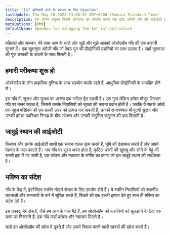 ```yaml
---
title: "IoT बुनियादी ढांचे के प्रबंधन के लिए OpenGov"
lastUpdate: Thu May 18 2023 13:08:37 GMT+0400 (Samara Standard Time)
description: एक ओपन अनुभव जिसमें ओपनगव का उपयोग करके एक छोटे अंग्रेजी गाँव की आईओटी इंफ्रास्ट्रक्चर का प्रबंधन किया जाता है।
metaOptions: [सीखें]
defaultName: OpenGov for managing the IoT infrastructure
---
```


<LessonVideo :videos="[{src: 'https://crustipfs.info/ipfs/QmXBrymdTnMPDDxqjxFW6ciKayeCM9VaQVru895xtqjFQn', type: 'webm'}]" />

<RoboAcademyText fWeight="500">
महिलाएं और सज्जन, मेरे साथ आग के चारों ओर जुड़ें और मुझे आपको ओरवेलहैम गाँव की एक कहानी सुनाने दें। एक खुशनुमा अंग्रेजी गाँव जो वेब3 युग की प्रौद्योगिकी उन्नतियों का लाभ उठाता है। जहाँ भूतकाल की गूंज तरक्की के कदमों के साथ मिलती है।
</RoboAcademyText>

## हमारी परीकथा शुरू हो

ओरवेलहैम के लोग प्राकृतिक दुनिया के साथ सहयोग करके रहते हैं, आधुनिक प्रौद्योगिकी के समाहित होने से।

इस गाँव में, सुरक्षा और सुरक्षा का धारणा एक जटिल द्वैत रखती है। एक गुप्त लेकिन हमेशा मौजूद सिस्टम गाँव पर नजर रखता है, जिससे उसके निवासियों को सुरक्षा की भावना प्रदान होती है। जबकि ये सतर्क आंखें एक सूक्ष्म परिप्रेक्ष्य की एक हल्की लहर को उत्पन्न कर सकती हैं, उनकी अनावश्यक मौजूदगी सुरक्षा और उनकी हमेशा उपस्थित निगाह के बीच संरक्षण और उनकी संतुलित संतुलन की याद दिलाती है।

## जादुई स्थान की आईओटी

किसान और उनके आईओटी साथी एक समान वाल्ज़ नृत्य करते हैं, भूमि की देखभाल करते हैं और अपने मेहनत के फल काटते हैं। जब गाँव पर सूरय अस्त होता है, फृटिल धरती की खुशबू और सोने के गेहूं की रुस्ती हवा में भर जाती है, एक परंपरा और नवाचार के संगीत का प्रमाण जो इस जादुई स्थान की सार्थकता है।

## भविष्य का संदेश

गाँव के केंद्र में, इंटरैक्टिव स्क्रीन मोडर्न संचार के लिए उपयोग होते हैं। ये स्क्रीन निवासियों को स्थानीय घटनाओं और समाचारों के बारे में सूचित करते हैं, पिछले की एक हल्की इशारा देते हुए साथ ही भविष्य का संदेश देते हैं।

<RoboAcademyText>
इस प्रकार, मेरे दोस्तों, जैसे हम आग के पास बैठे हैं, हम ओरवेलहैम की कहानियों को सुलझाने के लिए एक यात्रा पर निकलते हैं, एक गाँव जहाँ परंपरा और नवाचार मिलते हैं।

चलो हम ओरवेलहैम की खोज में डूबते हैं और उसमें निवास करने वाली रहस्यों की खोज करते हैं।
</RoboAcademyText>